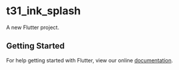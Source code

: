 # t31_ink_splash

A new Flutter project.

## Getting Started

For help getting started with Flutter, view our online
[documentation](http://flutter.io/).

